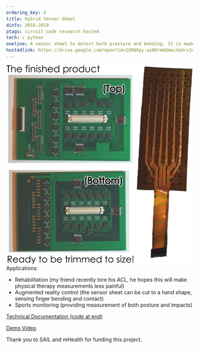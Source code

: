 ```yaml
---
ordering_key: 4
title: Hybrid Sensor Sheet
dinfo: 2018-2019
ptags: circuit code research hosted
tech: c python
oneline: A sensor sheet to detect both pressure and bending. It is made of a flexible material that can be cut into shapes.
hostedlink: https://drive.google.com/open?id=1XRNXpy-azNXrmOdmecXoUrx3cp5M7STm
---
```

![Sensor Sheet PCB and Flexible PCB Photos](/res/sensorsheet-photos.png "Sensor Sheet PCB and Flexible PCB")
Applications:
- Rehabilitation (my friend recently tore his ACL, he hopes this will make physical therapy measurements less painful)
- Augmented reality control (the sensor sheet can be cut to a hand shape, sensing finger bending and contact)
- Sports monitoring (providing measurement of both posture and impacts)

[Technical Documentation (code at end)](https://drive.google.com/open?id=1XRNXpy-azNXrmOdmecXoUrx3cp5M7STm)

[Demo Video](https://youtu.be/eC7XitOYtr8?t=14)

Thank you to SAIL and mHealth for funding this project.